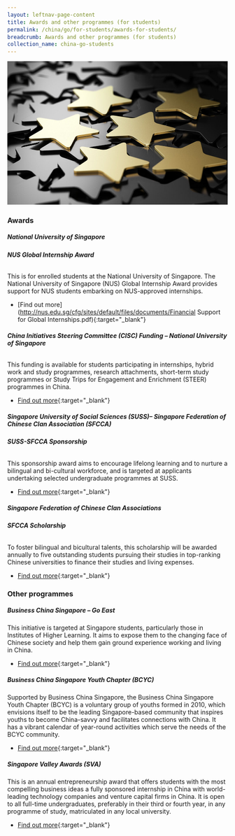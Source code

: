 ```yaml
---
layout: leftnav-page-content
title: Awards and other programmes (for students)
permalink: /china/go/for-students/awards-for-students/
breadcrumb: Awards and other programmes (for students)
collection_name: china-go-students
---
```


<img src="\images\asean-students\awards-students.jpg" alt="awards students banner" style="width:800px;" />

### **Awards**



##### **National University of Singapore**

###### **NUS Global Internship Award**

This is for enrolled students at the National University of Singapore. The National University of Singapore (NUS) Global Internship Award provides support for NUS students embarking on NUS-approved internships.

- [Find out more](http://nus.edu.sg/cfg/sites/default/files/documents/Financial Support for Global Internships.pdf){:target="_blank"}



###### **China Initiatives Steering Committee (CISC) Funding – National University of Singapore**

This funding is available for students participating in internships, hybrid work and study programmes, research attachments, short-term study programmes or Study Trips for Engagement and Enrichment (STEER) programmes in China.

- [Find out more](http://www.nus.edu.sg/iro/fa/sch/out/cisc.html){:target="_blank"}



##### **Singapore University of Social Sciences (SUSS)– Singapore Federation of Chinese Clan Association (SFCCA)**



###### **SUSS-SFCCA Sponsorship**

This sponsorship award aims to encourage lifelong learning and to nurture a bilingual and bi-cultural workforce, and is targeted at applicants undertaking selected undergraduate programmes at SUSS.

- [Find out more](http://www.sfcca.sg/en/scholarship/unisim){:target="_blank"}



##### **Singapore Federation of Chinese Clan Associations**

###### **SFCCA Scholarship**

To foster bilingual and bicultural talents, this scholarship will be awarded annually to five outstanding students pursuing their studies in top-ranking Chinese universities to finance their studies and living expenses.

- [Find out more](http://www.sfcca.sg/en/scholarship/sfccascholarship){:target="_blank"}



### **Other programmes**

##### **Business China Singapore – Go East**

This initiative is targeted at Singapore students, particularly those in Institutes of Higher Learning. It aims to expose them to the changing face of Chinese society and help them gain ground experience working and living in China.

- [Find out more](http://www.businesschina.org.sg/en.php/initiatives/goeast){:target="_blank"}



##### **Business China Singapore Youth Chapter (BCYC)**

Supported by Business China Singapore, the Business China Singapore Youth Chapter (BCYC) is a voluntary group of youths formed in 2010, which envisions itself to be the leading Singapore-based community that inspires youths to become China-savvy and facilitates connections with China. It has a vibrant calendar of year-round activities which serve the needs of the BCYC community.

- [Find out more](https://www.businesschina.org.sg/en.php/initiatives/goeast/programmes/15){:target="_blank"}



##### **Singapore Valley Awards (SVA)**

This is an annual entrepreneurship award that offers students with the most compelling business ideas a fully sponsored internship in China with world-leading technology companies and venture capital firms in China. It is open to all full-time undergraduates, preferably in their third or fourth year, in any programme of study, matriculated in any local university.

- [Find out more](http://www.singaporevalleyawards.com/index.html){:target="_blank"}

  